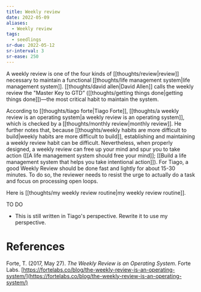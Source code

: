 ```yaml
---
title: Weekly review
date: 2022-05-09
aliases:
  - Weekly review
tags:
  - seedlings
sr-due: 2022-05-12
sr-interval: 3
sr-ease: 250
---
```

A weekly review is one of the four kinds of [[thoughts/review|review]] necessary to maintain a functional [[thoughts/life management system|life management system]]. [[thoughts/david allen|David Allen]] calls the weekly review the "Master Key to GTD” ([[thoughts/getting things done|getting things done]])—the most critical habit to maintain the system.

According to [[thoughts/tiago forte|Tiago Forte]], [[thoughts/a weekly review is an operating system|a weekly review is an operating system]], which is checked by a [[thoughts/monthly review|monthly review]]. He further notes that, because [[thoughts/weekly habits are more difficult to build|weekly habits are more difficult to build]], establishing and maintaining a weekly review habit can be difficult. Nevertheless, when properly designed, a weekly review can free up your mind and spur you to take action ([[A life management system should free your mind]]; [[Build a life management system that helps you take intentional action]]). For Tiago, a good Weekly Review should be done fast and lightly for about 15-30 minutes. To do so, the reviewer needs to resist the urge to actually do a task and focus on processing open loops.

Here is [[thoughts/my weekly review routine|my weekly review routine]].

TO DO

- This is still written in Tiago's perspective. Rewrite it to use my perspective.

# References

Forte, T. (2017, May 27). *The Weekly Review is an Operating System*. Forte Labs. [https://fortelabs.co/blog/the-weekly-review-is-an-operating-system/](https://fortelabs.co/blog/the-weekly-review-is-an-operating-system/)
